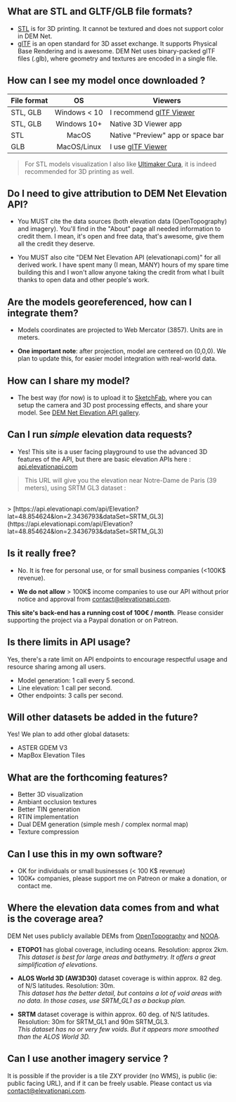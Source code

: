 ## What are STL and GLTF/GLB file formats?

- [STL](https://en.wikipedia.org/wiki/STL_(file_format)) is for 3D printing. It cannot be textured and does not support color in DEM Net.
- [glTF](https://en.wikipedia.org/wiki/GlTF) is an open standard for 3D asset exchange. It supports Physical Base Rendering and is awesome. DEM Net uses binary-packed glTF files (.glb), where geometry and textures are encoded in a single file.

## How can I see my model once downloaded ?

| File format |    OS   | Viewers                                                       |
|-------------|:-------:|---------------------------------------------------------------|
| STL, GLB    | Windows < 10 | I recommend [glTF Viewer](https://gltf-viewer.donmccurdy.com)                                          |
| STL, GLB    | Windows 10+ | Native 3D Viewer app                                          |
| STL         |  MacOS  | Native "Preview" app or space bar                                                 |
| GLB         |  MacOS/Linux  | I use [glTF Viewer](https://gltf-viewer.donmccurdy.com) |

> For STL models visualization I also like [Ultimaker Cura](https://ultimaker.com/software/ultimaker-cura), it is indeed recommended for 3D printing as well.


## Do I need to give attribution to DEM Net Elevation API?

- You MUST cite the data sources (both elevation data (OpenTopography) and imagery). You'll find in the "About" page all needed information to credit them. I mean, it's open and free data, that's awesome, give them all the credit they deserve.

- You MUST also cite "DEM Net Elevation API (elevationapi.com)" for all derived work. I have spent many (I mean, MANY) hours of my spare time building this and I won't allow anyone taking the credit from what I built thanks to open data and other people's work.

## Are the models georeferenced, how can I integrate them?

- Models coordinates are projected to Web Mercator (3857). Units are in meters.

- __One important note__: after projection, model are centered on (0,0,0).
We plan to update this, for easier model integration with real-world data.

## How can I share my model?

- The best way (for now) is to upload it to [SketchFab](https://sketchfab.com), where you can setup the camera and 3D post processing effects, and share your model. See [DEM Net Elevation API gallery](https://sketchfab.com/xfischer).

## Can I run _simple_ elevation data requests?

- Yes! This site is a user facing playground to use the advanced 3D features of the API, but there are basic elevation APIs here : [api.elevationapi.com](https://api.elevationapi.com)

> This URL will give you the elevation near Notre-Dame de Paris (39 meters), using SRTM GL3 dataset :
<br/>
> [https://api.elevationapi.com/api/Elevation?lat=48.854624&lon=2.3436793&dataSet=SRTM_GL3](https://api.elevationapi.com/api/Elevation?lat=48.854624&lon=2.3436793&dataSet=SRTM_GL3)

## Is it really free?

- No. It is free for personal use, or for small business companies (<100K$ revenue).

- __**We do not allow**__ > 100K$ income companies to use our API without prior notice and approval from contact@elevationapi.com.

__This site's back-end has a running cost of 100€ / month__. Please consider supporting the project via a Paypal donation or on Patreon.

## Is there limits in API usage?

Yes, there's a rate limit on API endpoints to encourage respectful usage and resource sharing among all users.

- Model generation: 1 call every 5 second.
- Line elevation: 1 call per second.
- Other endpoints: 3 calls per second.

## Will other datasets be added in the future?

Yes! We plan to add other global datasets:
- ASTER GDEM V3
- MapBox Elevation Tiles

## What are the forthcoming features?

- Better 3D visualization
- Ambiant occlusion textures
- Better TIN generation
- RTIN implementation
- Dual DEM generation (simple mesh / complex normal map)
- Texture compression

## Can I use this in my own software?

- OK for individuals or small businesses (< 100 K$ revenue)
- 100K+ companies, please support me on Patreon or make a donation, or contact me.

## Where the elevation data comes from and what is the coverage area?

DEM Net uses publicly available DEMs from [OpenTopography](https://opentopography.org/) and [NOOA](https://www.ngdc.noaa.gov/mgg/global).

* __ETOPO1__ has global coverage, including oceans. Resolution: approx 2km.
<br/>*This dataset is best for large areas and bathymetry. It offers a great simplification of elevations*.

* **ALOS World 3D (AW3D30)** dataset coverage is within approx. 82 deg. of N/S latitudes. Resolution: 30m.<br/>*This dataset has the better detail, but contains a lot of void areas with no data. In those cases, use SRTM_GL1 as a backup plan.*

* **SRTM** dataset coverage is within approx. 60 deg. of N/S latitudes. Resolution: 30m for SRTM_GL1 and 90m SRTM_GL3.<br/>*This dataset has no or very few voids. But it appears more smoothed than the ALOS World 3D.*

## Can I use another imagery service ?

It is possible if the provider is a tile ZXY provider (no WMS), is public (ie: public facing URL), and if it can be freely usable. Please contact us via contact@elevationapi.com.



